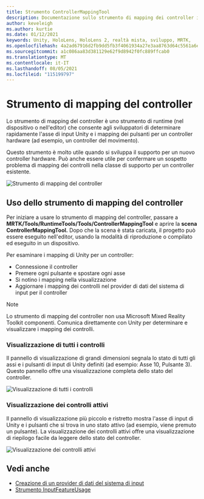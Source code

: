 ```yaml
---
title: Strumento ControllerMappingTool
description: Documentazione sullo strumento di mapping dei controller in MRTK
author: keveleigh
ms.author: kurtie
ms.date: 01/12/2021
keywords: Unity, HoloLens, HoloLens 2, realtà mista, sviluppo, MRTK,
ms.openlocfilehash: 4a2ad67916d2fb9dd5fb3f4061934a27e3aa8763d64c5561a6e1b178a708069a
ms.sourcegitcommit: a1c086aa83d381129e62f9d8942f0fc889ffcab0
ms.translationtype: MT
ms.contentlocale: it-IT
ms.lasthandoff: 08/05/2021
ms.locfileid: "115199797"
---
```

# <a name="controller-mapping-tool"></a>Strumento di mapping del controller

Lo strumento di mapping del controller è uno strumento di runtime (nel dispositivo o nell'editor) che consente agli sviluppatori di determinare rapidamente l'asse di input Unity e i mapping dei pulsanti per un controller hardware (ad esempio, un controller del movimento).

Questo strumento è molto utile quando si sviluppa il supporto per un nuovo controller hardware. Può anche essere utile per confermare un sospetto problema di mapping dei controlli nella classe di supporto per un controller esistente.

![Strumento di mapping del controller](../images/controller-mapping-tool/ControllerMappingTool.png)

## <a name="using-the-controller-mapping-tool"></a>Uso dello strumento di mapping del controller

Per iniziare a usare lo strumento di mapping del controller, passare a **MRTK/Tools/RuntimeTools/Tools/ControllerMappingTool** e aprire la **scena ControllerMappingTool.** Dopo che la scena è stata caricata, il progetto può essere eseguito nell'editor, usando la modalità di riproduzione o compilato ed eseguito in un dispositivo.

Per esaminare i mapping di Unity per un controller:

- Connessione il controller
- Premere ogni pulsante e spostare ogni asse
- Si notino i mapping nella visualizzazione
- Aggiornare i mapping dei controlli nel provider di dati del sistema di input per il controller

> [!NOTE]
> Lo strumento di mapping del controller non usa Microsoft Mixed Reality Toolkit componenti. Comunica direttamente con Unity per determinare e visualizzare i mapping dei controlli.

### <a name="all-controls-display"></a>Visualizzazione di tutti i controlli

Il pannello di visualizzazione di grandi dimensioni segnala lo stato di tutti gli assi e i pulsanti di input di Unity definiti (ad esempio: Asse 10, Pulsante 3). Questo pannello offre una visualizzazione completa dello stato del controller.

![Visualizzazione di tutti i controlli](../images/controller-mapping-tool/AllControls.png)

### <a name="active-controls-display"></a>Visualizzazione dei controlli attivi

Il pannello di visualizzazione più piccolo e ristretto mostra l'asse di input di Unity e i pulsanti che si trova in uno stato attivo (ad esempio, viene premuto un pulsante). La visualizzazione dei controlli attivi offre una visualizzazione di riepilogo facile da leggere dello stato del controller.

![Visualizzazione dei controlli attivi](../images/controller-mapping-tool/ActiveControls.png)

## <a name="see-also"></a>Vedi anche

- [Creazione di un provider di dati del sistema di input](../input/create-data-provider.md)
- [Strumento InputFeatureUsage](input-feature-usage-tool.md)
